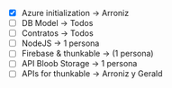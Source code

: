 - [x] Azure initialization -> Arroniz
- [ ] DB Model -> Todos
- [ ] Contratos -> Todos
- [ ] NodeJS -> 1 persona
- [ ] Firebase & thunkable -> (1 persona)
- [ ] API Bloob Storage -> 1 persona
- [ ] APIs for thunkable -> Arroniz y Gerald